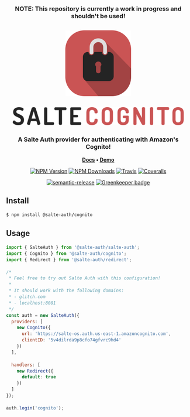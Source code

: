 <h3 align="center">
	NOTE: This repository is currently a work in progress and shouldn't be used!
</h3>

<h2 align="center">
  <div>
    <a href="https://github.com/salte-auth/cognito">
      <img height="180px" src="https://raw.githubusercontent.com/salte-auth/logos/master/images/logo.svg?sanitize=true">
      <br>
      <br>
      <img height="50px" src="https://raw.githubusercontent.com/salte-auth/logos/master/images/%40salte-auth/cognito.svg?sanitize=true">
    </a>
  </div>
</h2>

<h3 align="center">
	A Salte Auth provider for authenticating with Amazon's Cognito!
</h3>

<p align="center">
	<strong>
		<a href="https://salte-auth.github.io/salte-auth">Docs</a>
		•
		<a href="https://salte-auth-demo.glitch.me">Demo</a>
	</strong>
</p>

<div align="center">

  [![NPM Version][npm-version-image]][npm-url]
  [![NPM Downloads][npm-downloads-image]][npm-url]
  [![Travis][travis-ci-image]][travis-ci-url]
  [![Coveralls][coveralls-image]][coveralls-url]

  [![semantic-release][semantic-release-image]][semantic-release-url]
  [![Greenkeeper badge][greenkeeper-image]][greenkeeper-url]

</div>

## Install

```sh
$ npm install @salte-auth/cognito
```

## Usage

```js
import { SalteAuth } from '@salte-auth/salte-auth';
import { Cognito } from '@salte-auth/cognito';
import { Redirect } from '@salte-auth/redirect';

/* 
 * Feel free to try out Salte Auth with this configuration!
 * 
 * It should work with the following domains:
 * - glitch.com
 * - localhost:8081
 */
const auth = new SalteAuth({
  providers: [
    new Cognito({
      url: 'https://salte-os.auth.us-east-1.amazoncognito.com',
      clientID: '5v4dilrda9p8cfo74gfvrc9hd4'
    })
  ],

  handlers: [
    new Redirect({
      default: true
    })
  ]
});

auth.login('cognito');
```

[npm-version-image]: https://img.shields.io/npm/v/@salte-auth/cognito.svg?style=flat
[npm-downloads-image]: https://img.shields.io/npm/dm/@salte-auth/cognito.svg?style=flat
[npm-url]: https://npmjs.org/package/@salte-auth/cognito

[travis-ci-image]: https://img.shields.io/travis/com/salte-auth/cognito/master.svg?style=flat
[travis-ci-url]: https://travis-ci.com/salte-auth/cognito

[coveralls-image]: https://img.shields.io/coveralls/salte-auth/cognito/master.svg
[coveralls-url]: https://coveralls.io/github/salte-auth/cognito?branch=master

[commitizen-image]: https://img.shields.io/badge/commitizen-friendly-brightgreen.svg
[commitizen-url]: https://commitizen.github.io/cz-cli/

[semantic-release-url]: https://github.com/semantic-release/semantic-release
[semantic-release-image]: https://img.shields.io/badge/%20%20%F0%9F%93%A6%F0%9F%9A%80-semantic--release-e10079.svg

[greenkeeper-image]: https://badges.greenkeeper.io/salte-auth/cognito.svg
[greenkeeper-url]: https://greenkeeper.io
